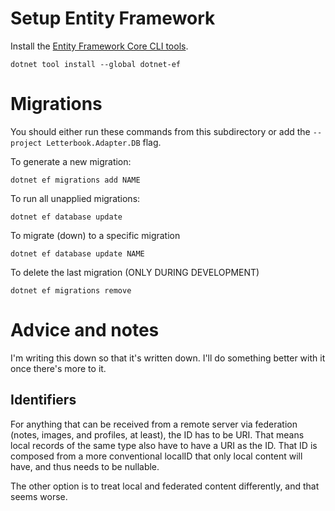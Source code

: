 ﻿# Setup Entity Framework

Install the [Entity Framework Core CLI tools](https://learn.microsoft.com/en-us/ef/core/cli/dotnet).

```shell
dotnet tool install --global dotnet-ef
```

# Migrations

You should either run these commands from this subdirectory or add the `--project Letterbook.Adapter.DB` flag.

To generate a new migration:
```shell
dotnet ef migrations add NAME
```

To run all unapplied migrations:
```shell
dotnet ef database update
```

To migrate (down) to a specific migration
```shell
dotnet ef database update NAME
```

To delete the last migration (ONLY DURING DEVELOPMENT)
```shell
dotnet ef migrations remove
```

# Advice and notes

I'm writing this down so that it's written down. I'll do something better with it once there's more to it.

## Identifiers
For anything that can be received from a remote server via federation (notes, images, and profiles, at least), the ID has to be URI. That means local records of the same type also have to have a URI as the ID. That ID is composed from a more conventional localID that only local content will have, and thus needs to be nullable.

The other option is to treat local and federated content differently, and that seems worse.
